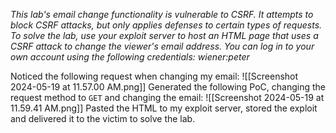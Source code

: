 *This lab's email change functionality is vulnerable to CSRF. It attempts to block CSRF attacks, but only applies defenses to certain types of requests.
To solve the lab, use your exploit server to host an HTML page that uses a CSRF attack to change the viewer's email address.
You can log in to your own account using the following credentials: wiener:peter*

Noticed the following request when changing my email:
![[Screenshot 2024-05-19 at 11.57.00 AM.png]]
Generated the following PoC, changing the request method to `GET` and changing the email:
![[Screenshot 2024-05-19 at 11.59.41 AM.png]]
Pasted the HTML to my exploit server, stored the exploit and delivered it to the victim to solve the lab. 
